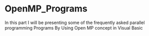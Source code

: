 # OpenMP_Programs
In this part I will be presenting some of the frequently asked parallel programming Programs By Using Open MP concept in Visual Basic
